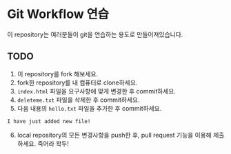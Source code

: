 # Git Workflow 연습

이 repository는 여러분들이 git을 연습하는 용도로 만들어져있습니다.

## TODO

1. 이 repository를 fork 해보세요.
2. fork한 repository를 내 컴퓨터로 clone하세요.
3. `index.html` 파일을 요구사항에 맞게 변경한 후 commit하세요.
4. `deleteme.txt` 파일을 삭제한 후 commit하세요.
5. 다음 내용의 `hello.txt` 파일을 추가한 후 commit하세요.

```
I have just added new file!
```

6. local repository의 모든 변경사항을 push한 후, pull request 기능을 이용해 제출하세요.
   죽어라 왁두!
